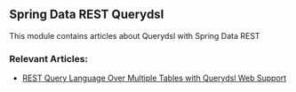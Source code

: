 ## Spring Data REST Querydsl

This module contains articles about Querydsl with Spring Data REST

### Relevant Articles:
- [REST Query Language Over Multiple Tables with Querydsl Web Support](https://www.surya.com/rest-querydsl-multiple-tables)

